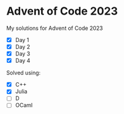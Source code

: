 # Advent of Code 2023
My solutions for Advent of Code 2023

- [x] Day 1
- [x] Day 2
- [x] Day 3
- [x] Day 4

Solved using:

- [x] C++
- [x] Julia
- [ ] D
- [ ] OCaml
